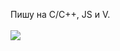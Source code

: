 Пишу на C/C++, JS и V.  
<br>
<img src="https://media.discordapp.net/attachments/953326926502719649/962278637267189780/6bz69u.jpg"/>
